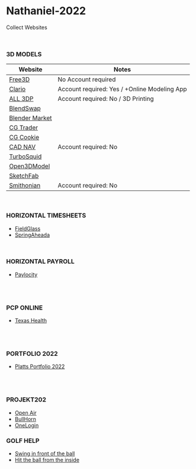 # Nathaniel-2022
Collect Websites



<br>

### 3D MODELS
Website | Notes
------------ | -------------
[Free3D](https://free3d.com) | No Account required
[Clario](https://clara.io/) | Account required: Yes / +Online Modeling App
[ALL 3DP](https://all3dp.com/) | Account required: No / 3D Printing
[BlendSwap](https://www.blendswap.com) | 
[Blender Market](https://blendermarket.com/) | 
[CG Trader](https://www.cgtrader.com) | 
[CG Cookie](https://cgcookie.com) | 
[CAD NAV](https://www.cadnav.com/3d-models/sort-16-1.html) | Account required: No
[TurboSquid](https://www.turbosquid.com) | 
[Open3DModel](https://open3dmodel.com) | 
[SketchFab](https://sketchfab.com/) | 
[Smithonian](https://3d.si.edu/explore) | Account required: No


<br>








### HORIZONTAL TIMESHEETS
- [FieldGlass](https://www.fieldglass.net/)
- [SpringAheada](https://horizontalintegration.springahead.com/)

<br>

### HORIZONTAL PAYROLL
- [Paylocity](https://access.paylocity.com/)


<br><br>


### PCP ONLINE
- [Texas Health](https://mychart.texashealth.org/MyChart/)


<br><br>


### PORTFOLIO 2022
- [Platts Portfolio 2022](http://nathanielplatts.com/wp-admin/)


<br><br>


### PROJEKT202
- [Open Air](https://auth.openair.com/login)
- [BullHorn](https://sl2-www.bte.bullhornstaffing.com/)
- [OneLogin](https://projekt202.onelogin.com/)


### GOLF HELP

- [Swing in front of the ball](https://www.youtube.com/watch?v=I6ZzDedxFWA&t=63s)
- [Hit the ball from the inside](https://youtu.be/lf5-CRJBi24)
